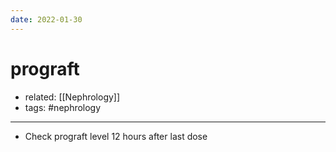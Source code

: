 ```yaml
---
date: 2022-01-30
---
```


# prograft

- related: [[Nephrology]]
- tags: #nephrology
---

- Check prograft level 12 hours after last dose
